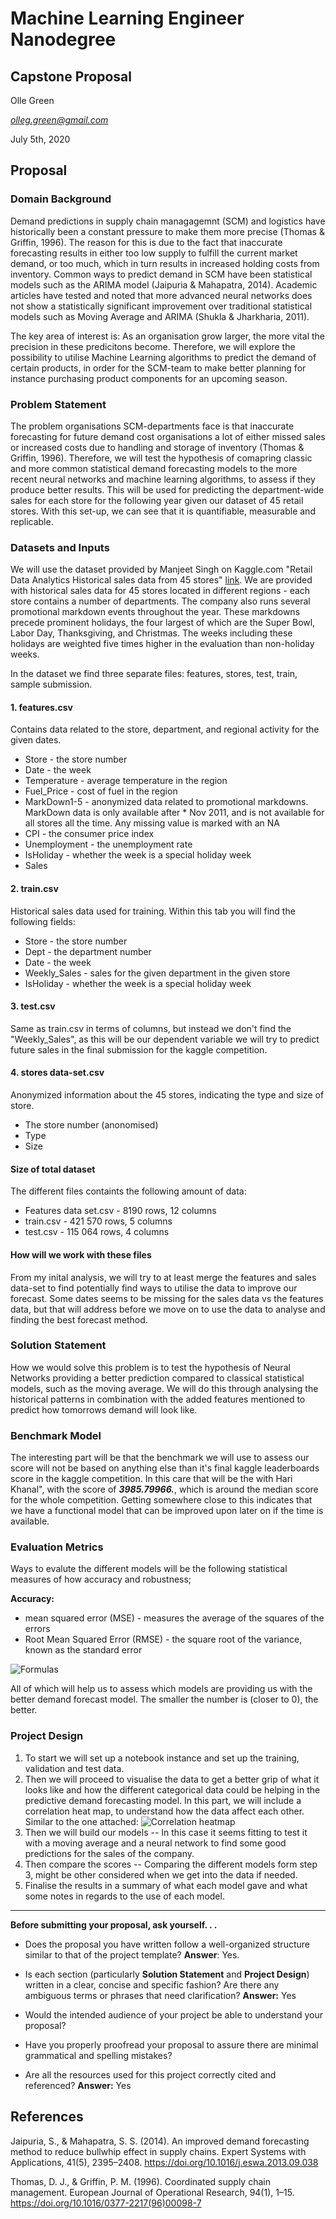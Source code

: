 # Machine Learning Engineer Nanodegree
## Capstone Proposal
Olle Green

*olleg.green@gmail.com*

July 5th, 2020

## Proposal

### Domain Background

Demand predictions in supply chain managagemnt (SCM) and logistics have historically been a constant pressure to make them more precise (Thomas & Griffin, 1996). The reason for this is due to the fact that inaccurate forecasting results in either too low supply to fulfill the current market demand, or too much, which in turn results in increased holding costs from inventory. Common ways to predict demand in SCM have been statistical models such as the ARIMA model (Jaipuria & Mahapatra, 2014). Academic articles have tested and noted that more advanced neural networks does not show a statistically significant improvement over traditional statistical models such as Moving Average and ARIMA (Shukla & Jharkharia, 2011). 

The key area of interest is: As an organisation grow larger, the more vital the precision in these predicitons become. Therefore, we will explore the possibility to utilise Machine Learning algorithms to predict the demand of certain products, in order for the SCM-team to make better planning for instance purchasing product components for an upcoming season. 

### Problem Statement

The problem organisations SCM-departments face is that inaccurate forecasting for future demand cost organisations a lot of either missed sales or increased costs due to handling and storage of inventory (Thomas & Griffin, 1996). Therefore, we will test the hypothesis of comapring classic and more common statistical demand forecasting models to the more recent neural networks and machine learning algorithms, to assess if they produce better results. This will be used for predicting the department-wide sales for each store for the following year given our dataset of 45 retail stores. With this set-up, we can see that it is quantifiable, measurable and replicable. 

### Datasets and Inputs

We will use the dataset provided by Manjeet Singh on Kaggle.com "Retail Data Analytics
Historical sales data from 45 stores" [link](https://www.kaggle.com/c/walmart-recruiting-store-sales-forecasting/data). We are provided with historical sales data for 45 stores located in different regions - each store contains a number of departments. The company also runs several promotional markdown events throughout the year. These markdowns precede prominent holidays, the four largest of which are the Super Bowl, Labor Day, Thanksgiving, and Christmas. The weeks including these holidays are weighted five times higher in the evaluation than non-holiday weeks. 

In the dataset we find three separate files: features, stores, test, train, sample submission. 

#### 1. features.csv

Contains data related to the store, department, and regional activity for the given dates.

* Store - the store number
* Date - the week
* Temperature - average temperature in the region
* Fuel_Price - cost of fuel in the region
* MarkDown1-5 - anonymized data related to promotional markdowns. MarkDown data is only available after * Nov 2011, and is not available for all stores all the time. Any missing value is marked with an NA
* CPI - the consumer price index
* Unemployment - the unemployment rate
* IsHoliday - whether the week is a special holiday week
* Sales

#### 2. train.csv

Historical sales data used for training. Within this tab you will find the following fields:

* Store - the store number
* Dept - the department number
* Date - the week
* Weekly_Sales -  sales for the given department in the given store
* IsHoliday - whether the week is a special holiday week

#### 3. test.csv

Same as train.csv in terms of columns, but instead we don't find the "Weekly_Sales", as this will be our dependent variable we will try to predict future sales in the final submission for the kaggle competition.

#### 4. stores data-set.csv

Anonymized information about the 45 stores, indicating the type and size of store. 

* The store number (anonomised) 
* Type 
* Size

#### Size of total dataset 

The different files containts the following amount of data: 
* Features data set.csv - 8190 rows, 12 columns
* train.csv - 421 570 rows, 5 columns 
* test.csv - 115 064 rows, 4 columns

#### How will we work with these files 

From my inital analysis, we will try to at least merge the features and sales data-set to find potentially find ways to utilise the data to improve our forecast. Some dates seems to be missing for the sales data vs the features data, but that will address before we move on to use the data to  analyse and finding the best forecast method.  

### Solution Statement

How we would solve this problem is to test the hypothesis of Neural Networks providing a better prediction compared to classical statistical models, such as the moving average. We will do this through analysing the historical patterns in combination with the added features mentioned to predict how tomorrows demand will look like. 


### Benchmark Model

The interesting part will be that the benchmark we will use to assess our score will not be based on anything else than it's final kaggle leaderboards score in the kaggle competition. In this care that will be the with Hari Khanal", with the score of ***3985.79966.***, which is around the median score for the whole competition. Getting somewhere close to this indicates that we have a functional model that can be improved upon later on if the time is available. 

### Evaluation Metrics

Ways to evalute the different models will be the following statistical measures of how accuracy and robustness;

**Accuracy:**
* mean squared error (MSE) - measures the average of the squares of the errors 
* Root Mean Squared Error (RMSE) - the square root of the variance, known as the standard error

![Formulas](https://i.stack.imgur.com/83BUy.png)

All of which will help us to assess which models are providing us with the better demand forecast model. The smaller the number is (closer to 0), the better. 

### Project Design

1. To start we will set up a notebook instance and set up the training, validation and test data. 
2. Then we will proceed to visualise the data to get a better grip of what it looks like and how the different categorical data could be helping in the predictive demand forecasting model. In this part, we will include a correlation heat map, to understand how the data affect each other. Similar to the one attached: ![Correlation heatmap](https://i.stack.imgur.com/Lh8tv.png)
3. Then we will build our models -- In this case it seems fitting to test it with a moving average and a neural network to find some good predictions for the sales of the company. 
4. Then compare the scores -- Comparing the different models form step 3, might be other considered when we get into the data if needed. 
5. Finalise the results in a summary of what each model gave and what some notes in regards to the use of each model. 



-----------

**Before submitting your proposal, ask yourself. . .**

- Does the proposal you have written follow a well-organized structure similar to that of the project template? **Answer**: Yes. 

- Is each section (particularly **Solution Statement** and **Project Design**) written in a clear, concise and specific fashion? Are there any ambiguous terms or phrases that need clarification? **Answer:** Yes
- Would the intended audience of your project be able to understand your proposal?
- Have you properly proofread your proposal to assure there are minimal grammatical and spelling mistakes?
- Are all the resources used for this project correctly cited and referenced? **Answer:** Yes



## References

Jaipuria, S., & Mahapatra, S. S. (2014). An improved demand forecasting method to reduce bullwhip effect in supply chains. Expert Systems with Applications, 41(5), 2395–2408. https://doi.org/10.1016/j.eswa.2013.09.038

Thomas, D. J., & Griffin, P. M. (1996). Coordinated supply chain management. European Journal of Operational Research, 94(1), 1–15. https://doi.org/10.1016/0377-2217(96)00098-7
